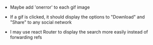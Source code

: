 <!-- Main  -->
- Maybe add 'onerror' to each gif image

- If a gif is clicked, it should display the options to "Download" and "Share" to any social network 

- I may use react Router to display the search more easily instead of forwarding refs
